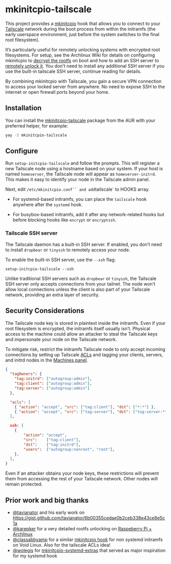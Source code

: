 # mkinitcpio-tailscale

This project provides a [mkinitcpio][1] hook that allows you to connect to
your [Tailscale][2] network during the boot process from within the initramfs
(the early userspace environment, just before the system switches to the
final root filesystem).

It’s particularly useful for remotely unlocking systems with encrypted root
filesystems. For setup, see the Archlinux Wiki for details on configuring
mkinitcpio to [decrypt the rootfs][3] on boot and how to add an SSH server to
[remotely unlock it][4]. You don't need to install any additional SSH server
if you use the built-in tailscale SSH server, continue reading for details.

[1]: https://wiki.archlinux.org/title/Mkinitcpio
[2]: https://tailscale.com
[3]: https://wiki.archlinux.org/title/dm-crypt/Encrypting_an_entire_system#Configuring_mkinitcpio_2
[4]: https://wiki.archlinux.org/title/Dm-crypt/Specialties#Remote_unlocking_of_root_(or_other)_partition

By combining mkinitcpio with Tailscale, you gain a secure VPN connection to
access your locked server from anywhere. No need to expose SSH to the internet
or open firewall ports beyond your home.

## Installation

You can install the
[mkinitcpio-tailscale](https://aur.archlinux.org/packages/mkinitcpio-tailscale)
package from the AUR with your preferred helper, for example:

```sh
yay -S mkinitcpio-tailscale
```

## Configure

Run `setup-initcpio-tailscale` and follow the prompts. This will register a
new Tailscale node using a hostname based on your system. If your host is
named `homeserver`, the Tailscale node will appear as `homeserver-initrd`.
This makes it easy to identify your node in the Tailscale admin panel.

Next, edit `/etc/mkinitcpio.conf`` and add`tailscale` to HOOKS array.

* For systemd-based initramfs, you can place the `tailscale` hook anywhere
  after the `systemd` hook.

* For busybox-based initramfs, add it after any network-related hooks but
  before blocking hooks like `encrypt` or `encryptssh`.

### Tailscale SSH server

The Tailscale daemon has a built-in SSH server. If enabled, you don’t need to
install `dropbear` or `tinyssh` to remotely access your node.

To enable the built-in SSH server, use the `--ssh` flag:

`setup-initcpio-tailscale --ssh`

Unlike traditional SSH servers such as `dropbear` or `tinyssh`, the Tailscale
SSH server only accepts connections from your tailnet. The node won’t allow
local connections unless the client is also part of your Tailscale network,
providing an extra layer of security.

## Security Considerations

The Tailscale node key is stored in plaintext inside the initramfs. Even if
your root filesystem is encrypted, the initramfs itself usually isn’t.
Physical access to the machine could allow an attacker to steal the Tailscale
keys and impersonate your node on the Tailscale network.

To mitigate risk, restrict the initramfs Tailscale node to only accept
incoming connections by setting up Tailscale [ACLs][ts-acls] and tagging your clients,
servers, and initrd nodes in the [Machines panel][ts-panel].

[ts-acls]: https://login.tailscale.com/admin/acls
[ts-panel]: https://login.tailscale.com/admin/machines

```json
{
  "tagOwners": {
    "tag:initrd": ["autogroup:admin"],
    "tag:client": ["autogroup:admin"],
    "tag:server": ["autogroup:admin"]
  },

  "acls": [
    { "action": "accept", "src": ["tag:client"], "dst": ["*:*"] },
    { "action": "accept", "src": ["tag:server"], "dst": ["tag:server:*"] }
  ],

  ssh: [
    {
        "action": "accept",
        "src":    ["tag:client"],
        "dst":    ["tag:initrd"],
        "users":  ["autogroup:nonroot", "root"],
    },
  ],
}
```

Even if an attacker obtains your node keys, these restrictions will prevent
them from accessing the rest of your Tailscale network. Other nodes will
remain protected.

## Prior work and big thanks

* [@tavianator][gh1] and his early work on
  <https://gist.github.com/tavianator/6b00355cedae0b2ceb338e43ce8e5c1a>
* [@karepker][gh2] for a very detailed rootfs unlocking on
  [Raspeberry Pi + Archlinux](https://karepker.com/raspberry-pi/)
* [@classabbyamp][gh3] for a similar
  [mkinitcpio hook](https://github.com/classabbyamp/mkinitcpio-tailscale) for
  non systemd initramfs on Void Linux. Also for the tailscale ACLs idea!
* [@wolegis][gh4] for
  [mkinitcpio-systemd-extras](https://github.com/wolegis/mkinitcpio-systemd-extras/)
  that served as major inspiration for my systemd hook

[gh1]: https://github.com/tavianator
[gh2]: https://github.com/karepker
[gh3]: https://github.com/classabbyamp
[gh4]: https://github.com/wolegis
